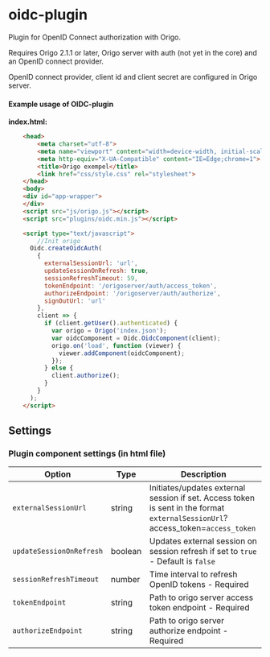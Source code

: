 # oidc-plugin
Plugin for OpenID Connect authorization with Origo.

Requires Origo 2.1.1 or later, Origo server with auth (not yet in the core) and an OpenID connect provider.

OpenID connect provider, client id and client secret are configured in Origo server.

#### Example usage of OIDC-plugin

**index.html:**
```html
    <head>
    	<meta charset="utf-8">
    	<meta name="viewport" content="width=device-width, initial-scale=1.0, user-scalable=no">
    	<meta http-equiv="X-UA-Compatible" content="IE=Edge;chrome=1">
    	<title>Origo exempel</title>
    	<link href="css/style.css" rel="stylesheet">
    </head>
    <body>
    <div id="app-wrapper">
    </div>
    <script src="js/origo.js"></script>
    <script src="plugins/oidc.min.js"></script>

    <script type="text/javascript">
    	//Init origo
      Oidc.createOidcAuth(
        {
          externalSessionUrl: 'url',
          updateSessionOnRefresh: true,
          sessionRefreshTimeout: 59,
          tokenEndpoint: '/origoserver/auth/access_token',
          authorizeEndpoint: '/origoserver/auth/authorize',
          signOutUrl: 'url'
        },
        client => {
          if (client.getUser().authenticated) {
            var origo = Origo('index.json');
            var oidcComponent = Oidc.OidcComponent(client);
            origo.on('load', function (viewer) {
              viewer.addComponent(oidcComponent);
            });
          } else {
            client.authorize();
          }
        }
      );
    </script>
```
## Settings
### Plugin component settings (in html file)
Option | Type | Description
---|---|---
`externalSessionUrl` | string | Initiates/updates external session if set. Access token is sent in the format `externalSessionUrl`?access_token=`access_token`
`updateSessionOnRefresh` | boolean | Updates external session on session refresh if set to `true` - Default is `false`
`sessionRefreshTimeout` | number | Time interval to refresh OpenID tokens - Required
`tokenEndpoint` | string | Path to origo server access token endpoint - Required
`authorizeEndpoint` | string | Path to origo server authorize endpoint - Required

